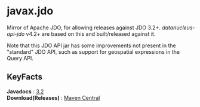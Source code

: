 # javax.jdo

Mirror of Apache JDO, for allowing releases against JDO 3.2+.
_datanucleus-api-jdo_ v4.2+ are based on this and built/released against it.

Note that this JDO API jar has some improvements not present in the "standard" JDO API, such as support for geospatial expressions in the Query API.


## KeyFacts

__Javadocs__ : [3.2](http://www.datanucleus.org/javadocs/javax.jdo/3.2/)  
__Download(Releases)__ : [Maven Central](http://central.maven.org/maven2/org/datanucleus/javax.jdo)  

